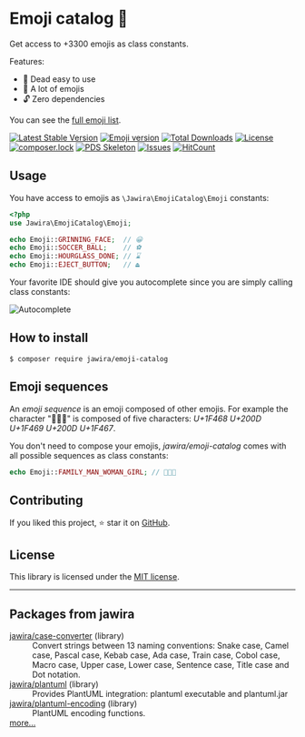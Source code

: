 Emoji catalog 📔
==============

Get access to +3300 emojis as class constants.

Features:

- 🍰 Dead easy to use
- 🤩 A lot of emojis
- 🔓 Zero dependencies

You can see the [full emoji list].

[![Latest Stable Version](https://poser.pugx.org/jawira/emoji-catalog/v/stable)](https://packagist.org/packages/jawira/emoji-catalog)
[![Emoji version](https://img.shields.io/badge/Emoji-v13.0-%23ff69b4)](https://home.unicode.org/unicode-emoji-13-0-now-final-for-2020/)
[![Total Downloads](https://poser.pugx.org/jawira/emoji-catalog/downloads)](https://packagist.org/packages/jawira/emoji-catalog)
[![License](https://poser.pugx.org/jawira/emoji-catalog/license)](https://packagist.org/packages/jawira/emoji-catalog)
[![composer.lock](https://poser.pugx.org/jawira/emoji-catalog/composerlock)](https://packagist.org/packages/jawira/emoji-catalog)
[![PDS Skeleton](https://img.shields.io/badge/pds-skeleton-blue.svg)](https://github.com/php-pds/skeleton)
[![Issues](https://img.shields.io/github/issues/jawira/emoji-catalog.svg?label=HuBoard&color=694DC2)](https://huboard.com/jawira/emoji-catalog)
[![HitCount](http://hits.dwyl.io/jawira/emoji-catalog.svg)](http://hits.dwyl.io/jawira/emoji-catalog)

Usage
-----

You have access to emojis as `\Jawira\EmojiCatalog\Emoji` constants:

```php
<?php
use Jawira\EmojiCatalog\Emoji;

echo Emoji::GRINNING_FACE;  // 😀
echo Emoji::SOCCER_BALL;    // ⚽
echo Emoji::HOURGLASS_DONE; // ⌛
echo Emoji::EJECT_BUTTON;   // ⏏
```

Your favorite IDE should give you autocomplete since you are simply calling 
class constants:

![Autocomplete](docs/images/autocomplete.png)

How to install
--------------

```
$ composer require jawira/emoji-catalog
```

Emoji sequences
---------------

An _emoji sequence_ is an emoji composed of other emojis. For example the 
character "👨‍👩‍👧" is composed of five characters: _U+1F468 U+200D U+1F469 U+200D 
U+1F467_.

You don't need to compose your emojis, _jawira/emoji-catalog_ comes with all 
possible sequences as class constants:

```php
echo Emoji::FAMILY_MAN_WOMAN_GIRL; // 👨‍👩‍👧
```

Contributing
------------

If you liked this project, ⭐ star it on [GitHub].

License
-------

This library is licensed under the [MIT license](LICENSE.md).

[GitHub]: https://github.com/jawira/emoji-catalog
[full emoji list]: https://github.com/jawira/emoji-catalog/blob/master/docs/catalog.md

***

Packages from jawira
--------------------

<dl>
  <dt><a href="https://packagist.org/packages/jawira/case-converter">jawira/case-converter</a> (library)</dt>
  <dd>Convert strings between 13 naming conventions: Snake case, Camel case,
      Pascal case, Kebab case, Ada case, Train case, Cobol case, Macro case,
      Upper case, Lower case, Sentence case, Title case and Dot notation.
  </dd>

  <dt><a href="https://packagist.org/packages/jawira/plantuml">jawira/plantuml</a> (library)</dt>
  <dd>Provides PlantUML integration: plantuml executable and plantuml.jar</dd>

  <dt><a href="https://packagist.org/packages/jawira/plantuml-encoding">jawira/plantuml-encoding</a> (library)</dt>
  <dd>PlantUML encoding functions.</dd>

  <dt><a href="https://packagist.org/packages/jawira/">more...</a></dt>
</dl>
